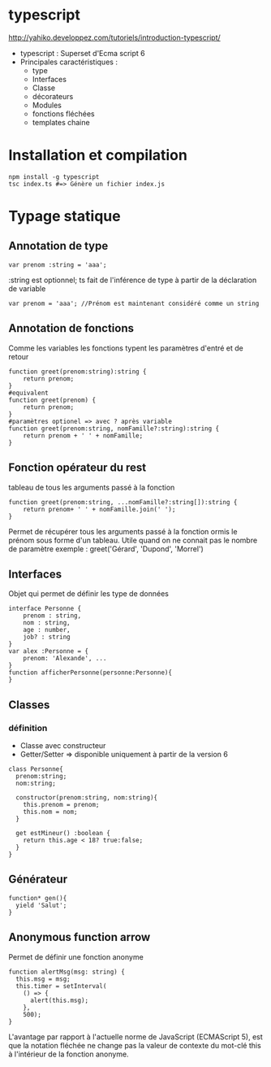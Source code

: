 
# typescript

http://yahiko.developpez.com/tutoriels/introduction-typescript/

* typescript : Superset d'Ecma script 6
* Principales caractéristiques :
  * type
  * Interfaces
  * Classe
  * décorateurs
  * Modules
  * fonctions fléchées
  * templates chaine


# Installation et compilation
```
npm install -g typescript
tsc index.ts #=> Génère un fichier index.js
 ```

# Typage statique
## Annotation de type
```
var prenom :string = 'aaa';
 ```
:string est optionnel; ts fait de l'inférence de type à partir de la déclaration de variable
```
var prenom = 'aaa'; //Prénom est maintenant considéré comme un string
 ```
## Annotation de fonctions
Comme les variables les fonctions typent les paramètres d'entré et de retour
```
function greet(prenom:string):string {
    return prenom;
}
#equivalent
function greet(prenom) {
    return prenom;
}
#paramètres optionel => avec ? après variable
function greet(prenom:string, nomFamille?:string):string {
    return prenom + ' ' + nomFamille;
}
 ```
## Fonction opérateur du rest
tableau de tous les arguments passé à la fonction
```
function greet(prenom:string, ...nomFamille?:string[]):string {
    return prenom+ ' ' + nomFamille.join(' ');
}
 ```
Permet de récupérer tous les arguments passé à la fonction ormis le prénom sous forme d'un tableau. Utile quand on ne connait pas le nombre de paramètre
exemple :  greet('Gérard', 'Dupond', 'Morrel')


## Interfaces
Objet qui permet de définir les type de données
```
interface Personne {
    prenom : string,
    nom : string,
    age : number,
    job? : string
}
var alex :Personne = {
    prenom: 'Alexande', ...
}
function afficherPersonne(personne:Personne){
}
 ```

## Classes

### définition
 * Classe avec constructeur
 * Getter/Setter => disponible uniquement à partir de la version 6

```
class Personne{
  prenom:string;
  nom:string;

  constructor(prenom:string, nom:string){
    this.prenom = prenom;
    this.nom = nom;
  }

  get estMineur() :boolean {
    return this.age < 18? true:false;
  }
}
 ```

## Générateur
```
function* gen(){
  yield 'Salut';
}
 ```

 ## Anonymous function arrow
Permet de définir une fonction anonyme
```
function alertMsg(msg: string) {
  this.msg = msg;
  this.timer = setInterval(
    () => {
      alert(this.msg);
    },
    500);
}

```
L'avantage par rapport à l'actuelle norme de JavaScript (ECMAScript 5), est que la notation fléchée ne change pas la valeur de contexte du mot-clé this à l'intérieur de la fonction anonyme.
